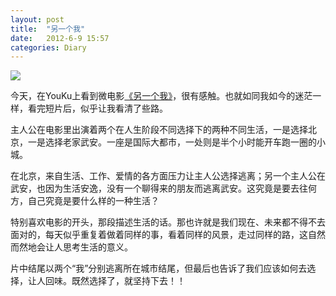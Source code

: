 ```yaml
---
layout: post
title:  "另一个我"
date:   2012-6-9 15:57
categories: Diary
---
```


![](https://i.imgur.com/DzBtJIZ.jpg)

今天，在YouKu上看到微电影[《另一个我》](http://v.youku.com/v_show/id_XNDAwNTU3OTI4.html)，很有感触。也就如同我如今的迷茫一样，看完短片后，似乎让我看清了些路。

主人公在电影里出演着两个在人生阶段不同选择下的两种不同生活，一是选择北京，一是选择老家武安。一座是国际大都市，一处则是半个小时能开车跑一圈的小城。

在北京，来自生活、工作、爱情的各方面压力让主人公选择逃离；另一个主人公在武安，也因为生活安逸，没有一个聊得来的朋友而逃离武安。这究竟是要去往何方，自己究竟是要什么样的一种生活？

特别喜欢电影的开头，那段描述生活的话。那也许就是我们现在、未来都不得不去面对的，每天似乎重复着做着同样的事，看着同样的风景，走过同样的路，这自然而然地会让人思考生活的意义。

片中结尾以两个“我”分别逃离所在城市结尾，但最后也告诉了我们应该如何去选择，让人回味。既然选择了，就坚持下去！！
